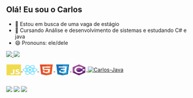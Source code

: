 ## Olá! Eu sou o Carlos

- 🔭 Estou em busca de uma vaga de estágio
- 🌱 Cursando Análise e desenvolvimento de sistemas e estudando C# e java
- 😄 Pronouns: ele/dele

<div>
  <a href="https://github.com/Carloseman1">
    <img height="180em" src="https://github-readme-stats.vercel.app/api?username=Carloseman1&show_icons=true&theme=dark"/>
     <img height="180em" src="https://github-readme-stats.vercel.app/api/top-langs/?username=Carloseman1&show_icons=true&theme=dark"/>
</div>
<div style="display: inline_block"><br>
  <img align="center" alt="Carlos-Js" height="30" width="40" src="https://raw.githubusercontent.com/devicons/devicon/master/icons/javascript/javascript-plain.svg">
  <img align="center" alt="Carlos-React" height="30" width="40" src="https://raw.githubusercontent.com/devicons/devicon/master/icons/react/react-original.svg">
  <img align="center" alt="Carlos-HTML" height="30" width="40" src="https://raw.githubusercontent.com/devicons/devicon/master/icons/html5/html5-original.svg">
  <img align="center" alt="Carlos-CSS" height="30" width="40" src="https://raw.githubusercontent.com/devicons/devicon/master/icons/css3/css3-original.svg">
  <img align="center" alt="Carlos-Csharp" height="30" width="40" src="https://raw.githubusercontent.com/devicons/devicon/master/icons/csharp/csharp-original.svg">
  <img align="center" alt="Carlos-Java" height="30" width="40" src="https://raw.githubusercontent.com/jmnote/z-icons/master/svg/java.svg">
</div>
    
  ##
 
<div>
  <a href="https://www.instagram.com/carlos_eman1/" target="_blank"><img src="https://img.shields.io/badge/-Instagram-%23E4405F?style=for-the-badge&logo=instagram&logoColor=white" target="_blank"></a>
  <a href = "mailto:contatoemanuelcarlos030@gmail.com"><img src="https://img.shields.io/badge/-Gmail-%23333?style=for-the-badge&logo=gmail&logoColor=white" target="_blank"></a>
  <a href="https://www.linkedin.com/in/carlos-eman1/" target="_blank"><img src="https://img.shields.io/badge/-LinkedIn-%230077B5?style=for-the-badge&logo=linkedin&logoColor=white" target="_blank"></a> 
  
</div>

